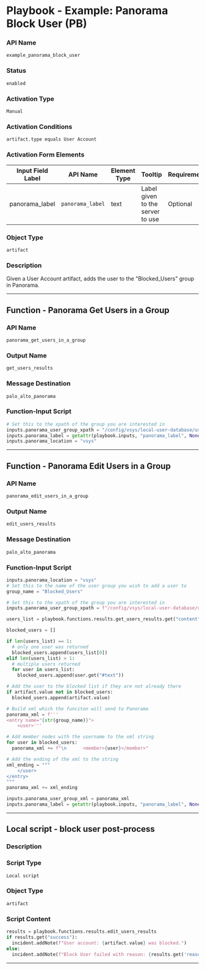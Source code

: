 <!--
    DO NOT MANUALLY EDIT THIS FILE
    THIS FILE IS AUTOMATICALLY GENERATED WITH resilient-sdk codegen
    Generated with resilient-sdk v50.1.262
-->

# Playbook - Example: Panorama Block User (PB)

### API Name
`example_panorama_block_user`

### Status
`enabled`

### Activation Type
`Manual`

### Activation Conditions
`artifact.type equals User Account`

### Activation Form Elements
| Input Field Label | API Name | Element Type | Tooltip | Requirement |
| ----------------- | -------- | ------------ | ------- | ----------- |
| panorama_label | `panorama_label` | text | Label given to the server to use | Optional |

### Object Type
`artifact`

### Description
Given a User Account artifact, adds the user to the "Blocked_Users" group in Panorama.


---
## Function - Panorama Get Users in a Group

### API Name
`panorama_get_users_in_a_group`

### Output Name
`get_users_results`

### Message Destination
`palo_alto_panorama`

### Function-Input Script
```python
# Set this to the xpath of the group you are interested in
inputs.panorama_user_group_xpath = "/config/vsys/local-user-database/user-group/entry[@name='Blocked_Users']"
inputs.panorama_label = getattr(playbook.inputs, "panorama_label", None)
inputs.panorama_location = "vsys"
```

---
## Function - Panorama Edit Users in a Group

### API Name
`panorama_edit_users_in_a_group`

### Output Name
`edit_users_results`

### Message Destination
`palo_alto_panorama`

### Function-Input Script
```python
inputs.panorama_location = "vsys"
# Set this to the name of the user group you wish to add a user to
group_name = "Blocked_Users"

# Set this to the xpath of the group you are interested in
inputs.panorama_user_group_xpath = f"/config/vsys/local-user-database/user-group/entry[@name='{group_name}']"

users_list = playbook.functions.results.get_users_results.get("content", {}).get("user_list", [])

blocked_users = []

if len(users_list) == 1:
  # only one user was returned
  blocked_users.append(users_list[0])
elif len(users_list) > 1:
  # multiple users returned
  for user in users_list:
    blocked_users.append(user.get("#text"))

# Add the user to the blocked list if they are not already there
if artifact.value not in blocked_users:
  blocked_users.append(artifact.value)

# Build xml which the funciton will send to Panorama
panorama_xml = f'''
<entry name="{str(group_name)}">
    <user>'''

# Add member nodes with the username to the xml string
for user in blocked_users:
  panorama_xml += f"\n      <member>{user}</member>"

# Add the ending of the xml to the string
xml_ending = """
    </user>
</entry>
"""
panorama_xml += xml_ending

inputs.panorama_user_group_xml = panorama_xml
inputs.panorama_label = getattr(playbook.inputs, "panorama_label", None)
```

---

## Local script - block user post-process

### Description


### Script Type
`Local script`

### Object Type
`artifact`

### Script Content
```python
results = playbook.functions.results.edit_users_results
if results.get("success"):
  incident.addNote(f"User account: {artifact.value} was blocked.")
else:
  incident.addNote(f"Block User failed with reason: {results.get('reason')}")
```

---

